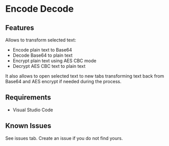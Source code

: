 # Encode Decode 


## Features

Allows to transform selected text:
- Encode plain text to Base64
- Decode Base64 to plain text
- Encrypt plain text using AES CBC mode
- Decrypt AES CBC text to plain text

It also allows to open selected text to new tabs transforming text back from
Base64 and AES encrypt if needed during the process.

## Requirements

- Visual Studio Code

## Known Issues

See issues tab. Create an issue if you do not find yours.
